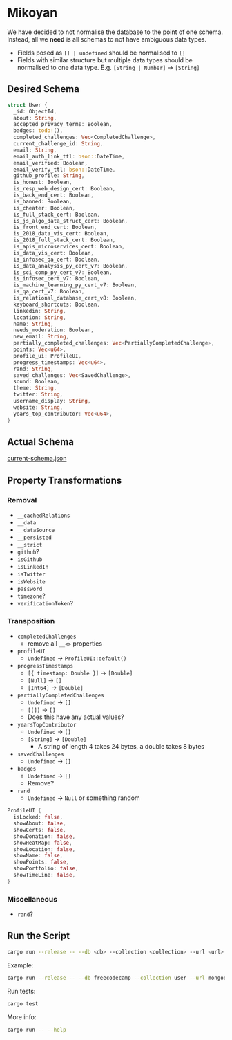 # Mikoyan

We have decided to not normalise the database to the point of one schema. Instead, all we **need** is all schemas to not have ambiguous data types.

- Fields posed as `[] | undefined` should be normalised to `[]`
- Fields with similar structure but multiple data types should be normalised to one data type. E.g. `[String | Number]` -> `[String]`

## Desired Schema

```rust
struct User {
  _id: ObjectId,
  about: String,
  accepted_privacy_terms: Boolean,
  badges: todo!(),
  completed_challenges: Vec<CompletedChallenge>,
  current_challenge_id: String,
  email: String,
  email_auth_link_ttl: bson::DateTime,
  email_verified: Boolean,
  email_verify_ttl: bson::DateTime,
  github_profile: String,
  is_honest: Boolean,
  is_resp_web_design_cert: Boolean,
  is_back_end_cert: Boolean,
  is_banned: Boolean,
  is_cheater: Boolean,
  is_full_stack_cert: Boolean,
  is_js_algo_data_struct_cert: Boolean,
  is_front_end_cert: Boolean,
  is_2018_data_vis_cert: Boolean,
  is_2018_full_stack_cert: Boolean,
  is_apis_microservices_cert: Boolean,
  is_data_vis_cert: Boolean,
  is_infosec_qa_cert: Boolean,
  is_data_analysis_py_cert_v7: Boolean,
  is_sci_comp_py_cert_v7: Boolean,
  is_infosec_cert_v7: Boolean,
  is_machine_learning_py_cert_v7: Boolean,
  is_qa_cert_v7: Boolean,
  is_relational_database_cert_v8: Boolean,
  keyboard_shortcuts: Boolean,
  linkedin: String,
  location: String,
  name: String,
  needs_moderation: Boolean,
  new_email: String,
  partially_completed_challenges: Vec<PartiallyCompletedChallenge>,
  points: Vec<u64>,
  profile_ui: ProfileUI,
  progress_timestamps: Vec<u64>,
  rand: String,
  saved_challenges: Vec<SavedChallenge>,
  sound: Boolean,
  theme: String,
  twitter: String,
  username_display: String,
  website: String,
  years_top_contributor: Vec<u64>,
}
```

## Actual Schema

[current-schema.json](./current-schema.json)

## Property Transformations

### Removal

- `__cachedRelations`
- `__data`
- `__dataSource`
- `__persisted`
- `__strict`
- `github`?
- `isGithub`
- `isLinkedIn`
- `isTwitter`
- `isWebsite`
- `password`
- `timezone`?
- `verificationToken`?

### Transposition

- `completedChallenges`
  - remove all `__<>` properties
- `profileUI`
  - `Undefined` -> `ProfileUI::default()`
- `progressTimestamps`
  - `[{ timestamp: Double }]` -> `[Double]`
  - `[Null]` -> `[]`
  - `[Int64]` -> `[Double]`
- `partiallyCompletedChallenges`
  - `Undefined` -> `[]`
  - `[[]]` -> `[]`
  - Does this have any actual values?
- `yearsTopContributor`
  - `Undefined` -> `[]`
  - `[String]` -> `[Double]`
    - A string of length 4 takes 24 bytes, a double takes 8 bytes
- `savedChallenges`
  - `Undefined` -> `[]`
- `badges`
  - `Undefined` -> `[]`
  - Remove?
- `rand`
  - `Undefined` -> `Null` or something random

```rust
ProfileUI {
  isLocked: false,
  showAbout: false,
  showCerts: false,
  showDonation: false,
  showHeatMap: false,
  showLocation: false,
  showName: false,
  showPoints: false,
  showPortfolio: false,
  showTimeLine: false,
}
```

### Miscellaneous

- `rand`?

## Run the Script

```bash
cargo run --release -- --db <db> --collection <collection> --url <url> --num-threads <num-threads>
```

Example:

```bash
cargo run --release -- --db freecodecamp --collection user --url mongodb://localhost:27017 --num-threads 4
```

Run tests:

```bash
cargo test
```

More info:

```bash
cargo run -- --help
```
